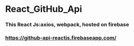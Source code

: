 # React_GitHub_Api
### This React Js:axios, webpack, hosted on firebase
### https://github-api-reactjs.firebaseapp.com/